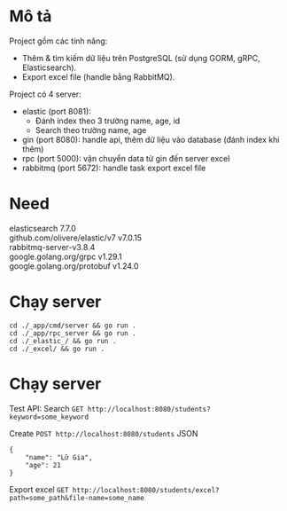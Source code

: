 # Mô tả
Project gồm các tính năng: 
- Thêm & tìm kiếm dữ liệu trên PostgreSQL (sử dụng GORM, gRPC, Elasticsearch). 
- Export excel file (handle bằng RabbitMQ).

Project có 4 server:
- elastic (port 8081): 
  + Đánh index theo 3 trường name, age, id
  + Search theo trường name, age
- gin (port 8080): handle api, thêm dữ liệu vào database (đánh index khi thêm)
- rpc (port 5000): vận chuyển data từ gin đến server excel
- rabbitmq (port 5672): handle task export excel file

# Need
elasticsearch 7.7.0 <br>
github.com/olivere/elastic/v7 v7.0.15 <br>
rabbitmq-server-v3.8.4 <br>
google.golang.org/grpc v1.29.1 <br>
google.golang.org/protobuf v1.24.0 <br>

# Chạy server
`cd ./_app/cmd/server && go run .`
<br>
`cd ./_app/rpc_server && go run .`
<br>
`cd ./_elastic_/ && go run .`
<br>
`cd ./_excel/ && go run .`

# Chạy server
Test API:
Search
`GET http://localhost:8080/students?keyword=some_keyword`

Create
`POST http://localhost:8080/students`
JSON
```
{
	"name": "Lữ Gia",
	"age": 21
}
```

Export excel
`GET http://localhost:8080/students/excel?path=some_path&file-name=some_name`

